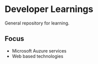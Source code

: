 # Developer Learnings
General repository for learning.
## Focus
* Microsoft Auzure services
* Web based technologies
